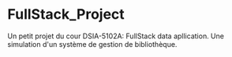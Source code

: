 # FullStack_Project
Un petit projet du cour DSIA-5102A: FullStack data apllication. Une simulation d'un système de gestion de bibliothèque.
